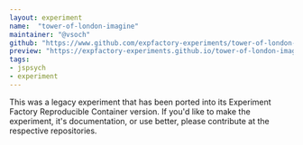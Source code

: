 ```yaml
---
layout: experiment
name:  "tower-of-london-imagine"
maintainer: "@vsoch"
github: "https://www.github.com/expfactory-experiments/tower-of-london-imagine"
preview: "https://expfactory-experiments.github.io/tower-of-london-imagine"
tags:
- jspsych
- experiment
---
```


This was a legacy experiment that has been ported into its Experiment Factory Reproducible Container version. If you'd like to make the experiment, it's documentation, or use better, please contribute at the respective repositories.
